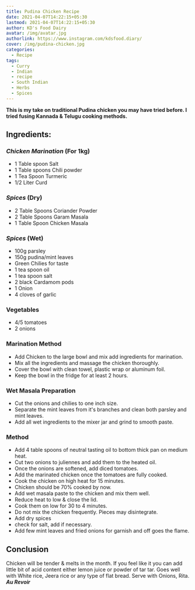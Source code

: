 ```yaml
---
title: Pudina Chicken Recipe
date: 2021-04-07T14:22:15+05:30
lastmod: 2021-04-07T14:22:15+05:30
author: KD's Food Dairy
avatar: /img/avatar.jpg
authorlink: https://www.instagram.com/kdsfood.diary/
cover: /img/pudina-chicken.jpg
categories:
  - Recipe
tags:
  - Curry
  - Indian
  - recipe
  - South Indian
  - Herbs
  - Spices
---
```


**This is my take on traditional Pudina chicken you may have tried before. I tried fusing Kannada & Telugu cooking methods.**

<!--more-->

## **Ingredients:**

### *Chicken Marination* (For 1kg)

* 1 Table spoon Salt
* 1 Table spoons Chili powder
* 1 Tea Spoon Turmeric
* 1/2 Liter Curd

### *Spices* (Dry)

* 2 Table Spoons Coriander Powder
* 2 Table Spoons Garam Masala
* 1 Table Spoon Chicken Masala

### *Spices* (Wet)

* 100g parsley
* 150g pudina/mint leaves 
* Green Chilies for taste
* 1 tea spoon oil
* 1 tea spoon salt
* 2 black Cardamom pods
* 1 Onion
* 4 cloves of garlic

### Vegetables

* 4/5 tomatoes
* 2 onions

### Marination Method

* Add Chicken to the large bowl and mix add ingredients for marination.
* Mix all the ingredients and massage the chicken thoroughly.
* Cover the bowl with clean towel, plastic wrap or aluminum foil.
* Keep the bowl in the fridge for at least 2 hours.

### Wet Masala Preparation

* Cut the onions and chilies to one inch size. 
* Separate the mint leaves from it's branches and clean both parsley and mint leaves.
* Add all wet ingredients to the mixer jar and grind to smooth paste.

### Method

* Add 4 table spoons of neutral tasting oil to bottom thick pan on medium heat.
* Cut two onions to juliennes and add them to the heated oil.
* Once the onions are softened, add diced tomatoes.
* Add the marinated chicken once the tomatoes are fully cooked.
* Cook the chicken on high heat for 15 minutes.
* Chicken should be 70% cooked by now.
* Add wet masala paste to the chicken and mix them well.
* Reduce heat to low & close the lid.
* Cook them on low for 30 to 4 minutes.
* Do not mix the chicken frequently. Pieces may disintegrate.
* Add dry spices
* check for salt, add if necessary.
* Add few mint leaves and fried onions for garnish and off goes the flame.

## Conclusion

Chicken will be tender & melts in the month. If you feel like it you can add little bit of acid content either lemon juice or powder of tar tar. Goes well with White rice, Jeera rice or any type of flat bread. Serve with Onions, Rita. ***Au Revoir***
